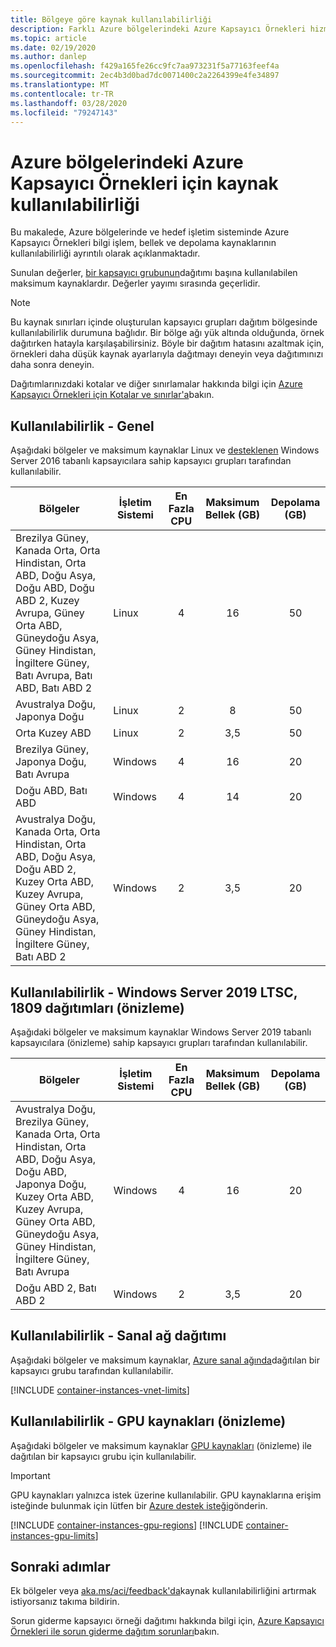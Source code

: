 ```yaml
---
title: Bölgeye göre kaynak kullanılabilirliği
description: Farklı Azure bölgelerindeki Azure Kapsayıcı Örnekleri hizmeti için işlem ve bellek kaynaklarının kullanılabilirliği.
ms.topic: article
ms.date: 02/19/2020
ms.author: danlep
ms.openlocfilehash: f429a165fe26cc9fc7aa973231f5a77163feef4a
ms.sourcegitcommit: 2ec4b3d0bad7dc0071400c2a2264399e4fe34897
ms.translationtype: MT
ms.contentlocale: tr-TR
ms.lasthandoff: 03/28/2020
ms.locfileid: "79247143"
---
```

# <a name="resource-availability-for-azure-container-instances-in-azure-regions"></a>Azure bölgelerindeki Azure Kapsayıcı Örnekleri için kaynak kullanılabilirliği

Bu makalede, Azure bölgelerinde ve hedef işletim sisteminde Azure Kapsayıcı Örnekleri bilgi işlem, bellek ve depolama kaynaklarının kullanılabilirliği ayrıntılı olarak açıklanmaktadır. 

Sunulan değerler, [bir kapsayıcı grubunun](container-instances-container-groups.md)dağıtımı başına kullanılabilen maksimum kaynaklardır. Değerler yayımı sırasında geçerlidir. 

> [!NOTE]
> Bu kaynak sınırları içinde oluşturulan kapsayıcı grupları dağıtım bölgesinde kullanılabilirlik durumuna bağlıdır. Bir bölge ağı yük altında olduğunda, örnek dağıtırken hatayla karşılaşabilirsiniz. Böyle bir dağıtım hatasını azaltmak için, örnekleri daha düşük kaynak ayarlarıyla dağıtmayı deneyin veya dağıtımınızı daha sonra deneyin.

Dağıtımlarınızdaki kotalar ve diğer sınırlamalar hakkında bilgi için [Azure Kapsayıcı Örnekleri için Kotalar ve sınırlar'a](container-instances-quotas.md)bakın.

## <a name="availability---general"></a>Kullanılabilirlik - Genel

Aşağıdaki bölgeler ve maksimum kaynaklar Linux ve [desteklenen](container-instances-faq.md#what-windows-base-os-images-are-supported) Windows Server 2016 tabanlı kapsayıcılara sahip kapsayıcı grupları tarafından kullanılabilir.

| Bölgeler | İşletim Sistemi | En Fazla CPU | Maksimum Bellek (GB) | Depolama (GB) |
| -------- | -- | :---: | :-----------: | :---: |
| Brezilya Güney, Kanada Orta, Orta Hindistan, Orta ABD, Doğu Asya, Doğu ABD, Doğu ABD 2, Kuzey Avrupa, Güney Orta ABD, Güneydoğu Asya, Güney Hindistan, İngiltere Güney, Batı Avrupa, Batı ABD, Batı ABD 2 | Linux | 4 | 16 | 50 |
| Avustralya Doğu, Japonya Doğu | Linux | 2 | 8 | 50 |
| Orta Kuzey ABD | Linux | 2 | 3,5 | 50 |
| Brezilya Güney, Japonya Doğu, Batı Avrupa | Windows | 4 | 16 | 20 |
| Doğu ABD, Batı ABD | Windows | 4 | 14 | 20 |
| Avustralya Doğu, Kanada Orta, Orta Hindistan, Orta ABD, Doğu Asya, Doğu ABD 2, Kuzey Orta ABD, Kuzey Avrupa, Güney Orta ABD, Güneydoğu Asya, Güney Hindistan, İngiltere Güney, Batı ABD 2 | Windows | 2 | 3,5 | 20 |

## <a name="availability---windows-server-2019-ltsc-1809-deployments-preview"></a>Kullanılabilirlik - Windows Server 2019 LTSC, 1809 dağıtımları (önizleme)

Aşağıdaki bölgeler ve maksimum kaynaklar Windows Server 2019 tabanlı kapsayıcılara (önizleme) sahip kapsayıcı grupları tarafından kullanılabilir.

| Bölgeler | İşletim Sistemi | En Fazla CPU | Maksimum Bellek (GB) | Depolama (GB) |
| -------- | -- | :---: | :-----------: | :---: |
| Avustralya Doğu, Brezilya Güney, Kanada Orta, Orta Hindistan, Orta ABD, Doğu Asya, Doğu ABD, Japonya Doğu, Kuzey Orta ABD, Kuzey Avrupa, Güney Orta ABD, Güneydoğu Asya, Güney Hindistan, İngiltere Güney, Batı Avrupa | Windows | 4 | 16 | 20 |
| Doğu ABD 2, Batı ABD 2 | Windows | 2 | 3,5 | 20 |


## <a name="availability---virtual-network-deployment"></a>Kullanılabilirlik - Sanal ağ dağıtımı

Aşağıdaki bölgeler ve maksimum kaynaklar, [Azure sanal ağında](container-instances-vnet.md)dağıtılan bir kapsayıcı grubu tarafından kullanılabilir.

[!INCLUDE [container-instances-vnet-limits](../../includes/container-instances-vnet-limits.md)]

## <a name="availability---gpu-resources-preview"></a>Kullanılabilirlik - GPU kaynakları (önizleme)

Aşağıdaki bölgeler ve maksimum kaynaklar [GPU kaynakları](container-instances-gpu.md) (önizleme) ile dağıtılan bir kapsayıcı grubu için kullanılabilir.

> [!IMPORTANT]
> GPU kaynakları yalnızca istek üzerine kullanılabilir. GPU kaynaklarına erişim isteğinde bulunmak için lütfen bir [Azure destek isteği][azure-support]gönderin.

[!INCLUDE [container-instances-gpu-regions](../../includes/container-instances-gpu-regions.md)]
[!INCLUDE [container-instances-gpu-limits](../../includes/container-instances-gpu-limits.md)]

## <a name="next-steps"></a>Sonraki adımlar

Ek bölgeler veya [aka.ms/aci/feedback'da](https://aka.ms/aci/feedback)kaynak kullanılabilirliğini artırmak istiyorsanız takıma bildirin.

Sorun giderme kapsayıcı örneği dağıtımı hakkında bilgi için, [Azure Kapsayıcı Örnekleri ile sorun giderme dağıtım sorunları](container-instances-troubleshooting.md)bakın.


[azure-support]: https://ms.portal.azure.com/#blade/Microsoft_Azure_Support/HelpAndSupportBlade/newsupportrequest